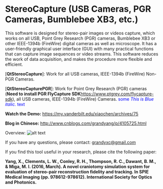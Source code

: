 # StereoCapture (USB Cameras, PGR Cameras, Bumblebee XB3, etc.)

This software is designed for stereo-pair images or videos capture, which works on all USB, Point Grey Research (PGR) cameras, Bumblebee XB3 or other IEEE-1394b (FireWire) digital cameras as well as microscope. It has a user-friendly graphical user interface (GUI) with many practical functions that can capture image sequences or video streams. This software reduces the work of data acquisition, and makes the procedure more flexible and efficient.

[**QtStereoCapture**]: Work for all USB cameras, IEEE-1394b (FireWire) Non-PGR Cameras.

[**QtStereoCapturePGR**]: Work for Point Grey Research (PGR) cameras (**Need to install PGR FlyCapture SDK**https://www.ptgrey.com/flycapture-sdk), all USB cameras, IEEE-1394b (FireWire) Cameras.
<span style="color:blue">some *This is Blue italic.* text</span>

**Watch the Demo:** https://my.vanderbilt.edu/xiaochen/archives/75

**Blog in Chinese:** http://www.cnblogs.com/grandyang/p/4105725.html

Overview:
![alt text](https://my.vanderbilt.edu/xiaochen/files/2015/09/overview_qsc.jpg "Title")

If you have any questions, please contact:  grandyxc@gmail.com

If you find this tool useful in your research, please cite the following paper:

**Yang, X., Clements, L. W., Conley, R. H., Thompson, R. C., Dawant, B. M., & Miga, M. I. (2016, March). A novel craniotomy simulation system for evaluation of stereo-pair reconstruction fidelity and tracking. In SPIE Medical Imaging (pp. 978612-978612). International Society for Optics and Photonics.**



